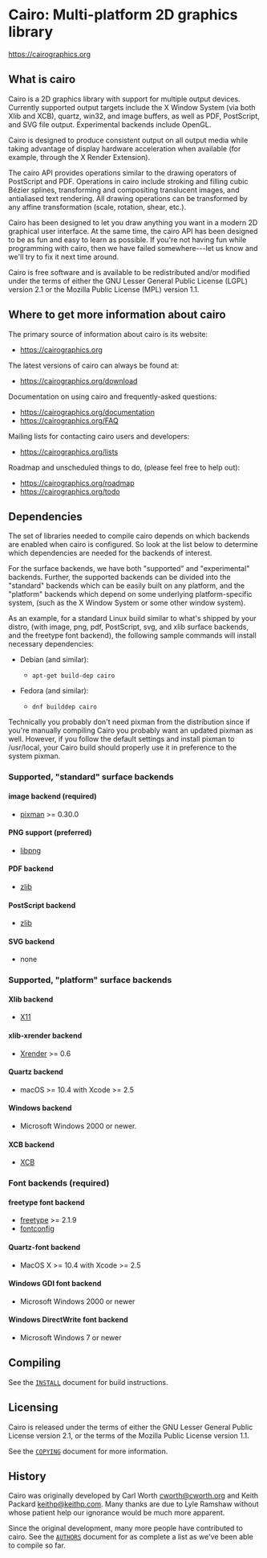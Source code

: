 # Cairo: Multi-platform 2D graphics library

<https://cairographics.org>

What is cairo
-------------

Cairo is a 2D graphics library with support for multiple output
devices. Currently supported output targets include the X Window
System (via both Xlib and XCB), quartz, win32, and image buffers,
as well as PDF, PostScript, and SVG file output. Experimental backends
include OpenGL.

Cairo is designed to produce consistent output on all output media
while taking advantage of display hardware acceleration when available
(for example, through the X Render Extension).

The cairo API provides operations similar to the drawing operators of
PostScript and PDF. Operations in cairo include stroking and filling
cubic Bézier splines, transforming and compositing translucent images,
and antialiased text rendering. All drawing operations can be
transformed by any affine transformation (scale, rotation, shear,
etc.).

Cairo has been designed to let you draw anything you want in a modern
2D graphical user interface.  At the same time, the cairo API has been
designed to be as fun and easy to learn as possible. If you're not
having fun while programming with cairo, then we have failed
somewhere---let us know and we'll try to fix it next time around.

Cairo is free software and is available to be redistributed and/or
modified under the terms of either the GNU Lesser General Public
License (LGPL) version 2.1 or the Mozilla Public License (MPL) version
1.1.

Where to get more information about cairo
-----------------------------------------

The primary source of information about cairo is its website:

- <https://cairographics.org>

The latest versions of cairo can always be found at:

- <https://cairographics.org/download>

Documentation on using cairo and frequently-asked questions:

- <https://cairographics.org/documentation>
- <https://cairographics.org/FAQ>

Mailing lists for contacting cairo users and developers:

- <https://cairographics.org/lists>

Roadmap and unscheduled things to do, (please feel free to help out):

- https://cairographics.org/roadmap
- https://cairographics.org/todo

Dependencies
------------

The set of libraries needed to compile cairo depends on which backends are
enabled when cairo is configured. So look at the list below to determine
which dependencies are needed for the backends of interest.

For the surface backends, we have both "supported" and "experimental"
backends. Further, the supported backends can be divided into the "standard"
backends which can be easily built on any platform, and the "platform"
backends which depend on some underlying platform-specific system, (such as
the X Window System or some other window system).

As an example, for a standard Linux build similar to what's shipped by your
distro, (with image, png, pdf, PostScript, svg, and xlib surface backends,
and the freetype font backend), the following sample commands will install
necessary dependencies:

- Debian (and similar):
  - `apt-get build-dep cairo`

- Fedora (and similar):
  - `dnf builddep cairo`

Technically you probably don't need pixman from the distribution since if
you're manually compiling Cairo you probably want an updated pixman as well.
However, if you follow the default settings and install pixman to
/usr/local, your Cairo build should properly use it in preference to the
system pixman.


### Supported, "standard" surface backends

#### image backend (required)

- [pixman](https://cairographics.org/releases) >= 0.30.0 

#### PNG support (preferred)

- [libpng](http://www.libpng.org/pub/png/libpng.html)

#### PDF backend

- [zlib](http://www.gzip.org/zlib)

#### PostScript backend

- [zlib](http://www.gzip.org/zlib)

#### SVG backend

- none

### Supported, "platform" surface backends

#### Xlib backend

- [X11](https://freedesktop.org/Software/xlibs)

#### xlib-xrender backend

- [Xrender](https://freedesktop.org/Software/xlibs) >= 0.6

#### Quartz backend

- macOS >= 10.4 with Xcode >= 2.5

#### Windows backend

- Microsoft Windows 2000 or newer.

#### XCB backend

- [XCB](https://xcb.freedesktop.org)

### Font backends (required)

#### freetype font backend

- [freetype](https://freetype.org) >= 2.1.9
- [fontconfig](https://www.freedesktop.org/wiki/Software/fontconfig/)

#### Quartz-font backend

- MacOS X >= 10.4 with Xcode >= 2.5

#### Windows GDI font backend

- Microsoft Windows 2000 or newer

#### Windows DirectWrite font backend

- Microsoft Windows 7 or newer

Compiling
---------

See the [`INSTALL`](./INSTALL) document for build instructions.

Licensing
---------

Cairo is released under the terms of either the GNU Lesser General Public
License version 2.1, or the terms of the Mozilla Public License version 1.1.

See the [`COPYING`](./COPYING) document for more information.

History
-------

Cairo was originally developed by Carl Worth <cworth@cworth.org> and Keith
Packard <keithp@keithp.com>. Many thanks are due to Lyle Ramshaw without
whose patient help our ignorance would be much more apparent.

Since the original development, many more people have contributed to cairo.
See the [`AUTHORS`](./AUTHORS) document for as complete a list as we've been
able to compile so far.
